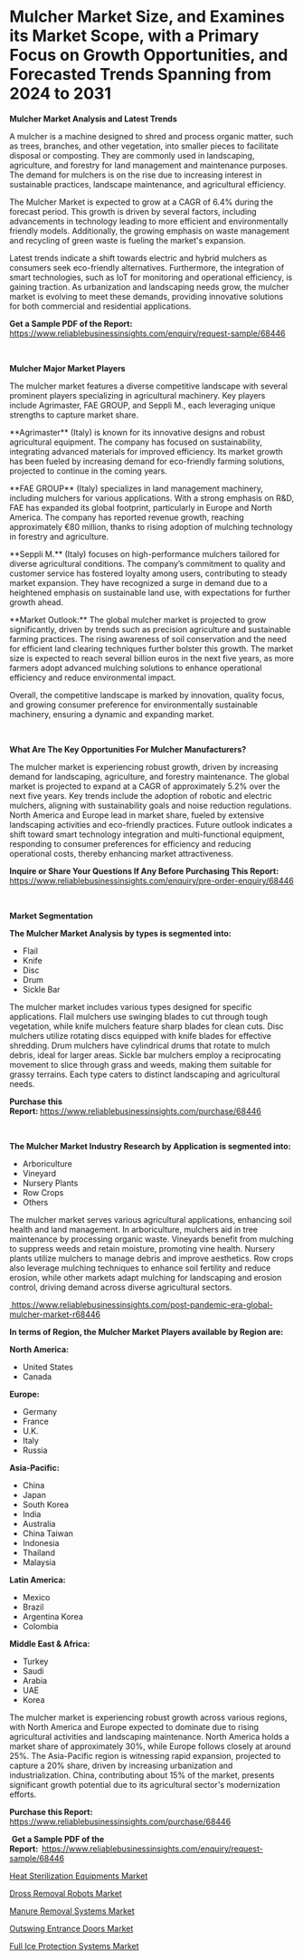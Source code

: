 <p><h1>Mulcher Market Size, and Examines its Market Scope, with a Primary Focus on Growth Opportunities, and Forecasted Trends Spanning from 2024 to 2031</h1></p><p><strong>Mulcher Market Analysis and Latest Trends</strong></p>
<p><p>A mulcher is a machine designed to shred and process organic matter, such as trees, branches, and other vegetation, into smaller pieces to facilitate disposal or composting. They are commonly used in landscaping, agriculture, and forestry for land management and maintenance purposes. The demand for mulchers is on the rise due to increasing interest in sustainable practices, landscape maintenance, and agricultural efficiency.</p><p>The Mulcher Market is expected to grow at a CAGR of 6.4% during the forecast period. This growth is driven by several factors, including advancements in technology leading to more efficient and environmentally friendly models. Additionally, the growing emphasis on waste management and recycling of green waste is fueling the market's expansion. </p><p>Latest trends indicate a shift towards electric and hybrid mulchers as consumers seek eco-friendly alternatives. Furthermore, the integration of smart technologies, such as IoT for monitoring and operational efficiency, is gaining traction. As urbanization and landscaping needs grow, the mulcher market is evolving to meet these demands, providing innovative solutions for both commercial and residential applications.</p></p>
<p><strong>Get a Sample PDF of the Report:&nbsp;</strong> <a href="https://www.reliablebusinessinsights.com/enquiry/request-sample/68446?utm_campaign=97&utm_medium=2&utm_source=Github&utm_content=ia&utm_term=31102024&utm_id=mulcher">https://www.reliablebusinessinsights.com/enquiry/request-sample/68446</a></p>
<p>&nbsp;</p>
<p><strong>Mulcher Major Market Players</strong></p>
<p><p>The mulcher market features a diverse competitive landscape with several prominent players specializing in agricultural machinery. Key players include Agrimaster, FAE GROUP, and Seppli M., each leveraging unique strengths to capture market share.</p><p>**Agrimaster** (Italy) is known for its innovative designs and robust agricultural equipment. The company has focused on sustainability, integrating advanced materials for improved efficiency. Its market growth has been fueled by increasing demand for eco-friendly farming solutions, projected to continue in the coming years.</p><p>**FAE GROUP** (Italy) specializes in land management machinery, including mulchers for various applications. With a strong emphasis on R&D, FAE has expanded its global footprint, particularly in Europe and North America. The company has reported revenue growth, reaching approximately €80 million, thanks to rising adoption of mulching technology in forestry and agriculture.</p><p>**Seppli M.** (Italy) focuses on high-performance mulchers tailored for diverse agricultural conditions. The company’s commitment to quality and customer service has fostered loyalty among users, contributing to steady market expansion. They have recognized a surge in demand due to a heightened emphasis on sustainable land use, with expectations for further growth ahead.</p><p>**Market Outlook:** The global mulcher market is projected to grow significantly, driven by trends such as precision agriculture and sustainable farming practices. The rising awareness of soil conservation and the need for efficient land clearing techniques further bolster this growth. The market size is expected to reach several billion euros in the next five years, as more farmers adopt advanced mulching solutions to enhance operational efficiency and reduce environmental impact.</p><p>Overall, the competitive landscape is marked by innovation, quality focus, and growing consumer preference for environmentally sustainable machinery, ensuring a dynamic and expanding market.</p></p>
<p>&nbsp;</p>
<p><strong>What Are The Key Opportunities For Mulcher Manufacturers?</strong></p>
<p><p>The mulcher market is experiencing robust growth, driven by increasing demand for landscaping, agriculture, and forestry maintenance. The global market is projected to expand at a CAGR of approximately 5.2% over the next five years. Key trends include the adoption of robotic and electric mulchers, aligning with sustainability goals and noise reduction regulations. North America and Europe lead in market share, fueled by extensive landscaping activities and eco-friendly practices. Future outlook indicates a shift toward smart technology integration and multi-functional equipment, responding to consumer preferences for efficiency and reducing operational costs, thereby enhancing market attractiveness.</p></p>
<p><strong>Inquire or Share Your Questions If Any Before Purchasing This Report:</strong> <a href="https://www.reliablebusinessinsights.com/enquiry/pre-order-enquiry/68446?utm_campaign=97&utm_medium=2&utm_source=Github&utm_content=ia&utm_term=31102024&utm_id=mulcher">https://www.reliablebusinessinsights.com/enquiry/pre-order-enquiry/68446</a></p>
<p>&nbsp;</p>
<p><strong>Market Segmentation</strong></p>
<p><strong>The Mulcher Market Analysis by types is segmented into:</strong></p>
<p><ul><li>Flail</li><li>Knife</li><li>Disc</li><li>Drum</li><li>Sickle Bar</li></ul></p>
<p><p>The mulcher market includes various types designed for specific applications. Flail mulchers use swinging blades to cut through tough vegetation, while knife mulchers feature sharp blades for clean cuts. Disc mulchers utilize rotating discs equipped with knife blades for effective shredding. Drum mulchers have cylindrical drums that rotate to mulch debris, ideal for larger areas. Sickle bar mulchers employ a reciprocating movement to slice through grass and weeds, making them suitable for grassy terrains. Each type caters to distinct landscaping and agricultural needs.</p></p>
<p><strong>Purchase this Report:&nbsp;</strong><a href="https://www.reliablebusinessinsights.com/purchase/68446?utm_campaign=97&utm_medium=2&utm_source=Github&utm_content=ia&utm_term=31102024&utm_id=mulcher">https://www.reliablebusinessinsights.com/purchase/68446</a></p>
<p>&nbsp;</p>
<p><strong>The Mulcher Market Industry Research by Application is segmented into:</strong></p>
<p><ul><li>Arboriculture</li><li>Vineyard</li><li>Nursery Plants</li><li>Row Crops</li><li>Others</li></ul></p>
<p><p>The mulcher market serves various agricultural applications, enhancing soil health and land management. In arboriculture, mulchers aid in tree maintenance by processing organic waste. Vineyards benefit from mulching to suppress weeds and retain moisture, promoting vine health. Nursery plants utilize mulchers to manage debris and improve aesthetics. Row crops also leverage mulching techniques to enhance soil fertility and reduce erosion, while other markets adapt mulching for landscaping and erosion control, driving demand across diverse agricultural sectors.</p></p>
<p><a href="https://www.reliablebusinessinsights.com/post-pandemic-era-global-mulcher-market-r68446?utm_campaign=97&utm_medium=2&utm_source=Github&utm_content=ia&utm_term=31102024&utm_id=mulcher">&nbsp;https://www.reliablebusinessinsights.com/post-pandemic-era-global-mulcher-market-r68446</a></p>
<p><strong>In terms of Region, the Mulcher Market Players available by Region are:</strong></p>
<p>
    <p> <strong> North America: </strong>
        <ul>
            <li>United States</li>
            <li>Canada</li>
        </ul>
        </p> 
    <p> <strong> Europe: </strong>
        <ul>
            <li>Germany</li>
            <li>France</li>
            <li>U.K.</li>
            <li>Italy</li>
            <li>Russia</li>
        </ul>
        </p> 
    <p> <strong> Asia-Pacific: </strong>
        <ul>
            <li>China</li>
            <li>Japan</li>
            <li>South Korea</li>
            <li>India</li>
            <li>Australia</li>
            <li>China Taiwan</li>
            <li>Indonesia</li>
            <li>Thailand</li>
            <li>Malaysia</li>
        </ul>
        </p> 
    <p> <strong> Latin America: </strong>
        <ul>
            <li>Mexico</li>
            <li>Brazil</li>
            <li>Argentina Korea</li>
            <li>Colombia</li>
        </ul>
        </p> 
    <p> <strong> Middle East & Africa: </strong>
        <ul>
            <li>Turkey</li>
            <li>Saudi</li>
            <li>Arabia</li>
            <li>UAE</li>
            <li>Korea</li>
        </ul>
    </p>
    </p>
<p><p>The mulcher market is experiencing robust growth across various regions, with North America and Europe expected to dominate due to rising agricultural activities and landscaping maintenance. North America holds a market share of approximately 30%, while Europe follows closely at around 25%. The Asia-Pacific region is witnessing rapid expansion, projected to capture a 20% share, driven by increasing urbanization and industrialization. China, contributing about 15% of the market, presents significant growth potential due to its agricultural sector's modernization efforts.</p></p>
<p><strong>Purchase this Report: </strong><a href="https://www.reliablebusinessinsights.com/purchase/68446?utm_campaign=97&utm_medium=2&utm_source=Github&utm_content=ia&utm_term=31102024&utm_id=mulcher">https://www.reliablebusinessinsights.com/purchase/68446</a></p>
<p>&nbsp;<strong>Get a Sample PDF of the Report:&nbsp;&nbsp;</strong><a href="https://www.reliablebusinessinsights.com/enquiry/request-sample/68446?utm_campaign=97&utm_medium=2&utm_source=Github&utm_content=ia&utm_term=31102024&utm_id=mulcher">https://www.reliablebusinessinsights.com/enquiry/request-sample/68446</a></p>
<p><strong></strong></p>
<p><p><a href="https://github.com/yoreivesal/Market-Research-Report-List-1/blob/main/heat-sterilization-equipments-market.md?utm_campaign=97&utm_medium=2&utm_source=Github&utm_content=ia&utm_term=31102024&utm_id=mulcher">Heat Sterilization Equipments Market</a></p><p><a href="https://issuu.com/reportprime-2/docs/dross-removal-robots-market-size-20_574e8e9c4aa824?utm_campaign=97&utm_medium=2&utm_source=Github&utm_content=ia&utm_term=31102024&utm_id=mulcher">Dross Removal Robots Market</a></p><p><a href="https://issuu.com/reportprime-2/docs/manure-removal-systems-market-size-_c1f9c15b0deb44?utm_campaign=97&utm_medium=2&utm_source=Github&utm_content=ia&utm_term=31102024&utm_id=mulcher">Manure Removal Systems Market</a></p><p><a href="https://www.linkedin.com/pulse/consumer-behavior-shifts-outswing-entrance-doors-market-demand-hvric?utm_campaign=97&utm_medium=2&utm_source=Github&utm_content=ia&utm_term=31102024&utm_id=mulcher">Outswing Entrance Doors Market</a></p><p><a href="https://github.com/alespiliffe/Market-Research-Report-List-1/blob/main/full-ice-protection-systems-market.md?utm_campaign=97&utm_medium=2&utm_source=Github&utm_content=ia&utm_term=31102024&utm_id=mulcher">Full Ice Protection Systems Market</a></p></p>